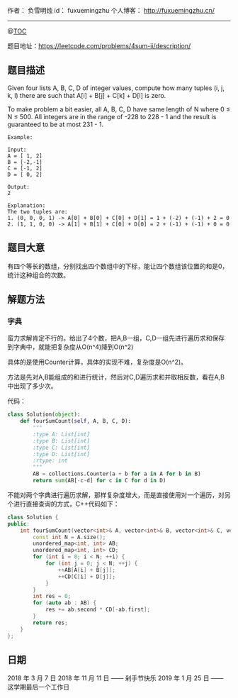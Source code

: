
作者： 负雪明烛
id：	fuxuemingzhu
个人博客：	http://fuxuemingzhu.cn/

---
@[TOC](目录)

题目地址：https://leetcode.com/problems/4sum-ii/description/

## 题目描述

Given four lists A, B, C, D of integer values, compute how many tuples (i, j, k, l) there are such that A[i] + B[j] + C[k] + D[l] is zero.

To make problem a bit easier, all A, B, C, D have same length of N where 0 ≤ N ≤ 500. All integers are in the range of -228 to 228 - 1 and the result is guaranteed to be at most 231 - 1.

    Example:
    
    Input:
    A = [ 1, 2]
    B = [-2,-1]
    C = [-1, 2]
    D = [ 0, 2]
    
    Output:
    2
    
    Explanation:
    The two tuples are:
    1. (0, 0, 0, 1) -> A[0] + B[0] + C[0] + D[1] = 1 + (-2) + (-1) + 2 = 0
    2. (1, 1, 0, 0) -> A[1] + B[1] + C[0] + D[0] = 2 + (-1) + (-1) + 0 = 0

## 题目大意

有四个等长的数组，分别找出四个数组中的下标，能让四个数组该位置的和是0，统计这种组合的次数。

## 解题方法
### 字典

蛮力求解肯定不行的。给出了4个数，把A,B一组，C,D一组先进行遍历求和保存到字典中，就能把复杂度从O(n^4)降到O(n^2)

具体的是使用Counter计算，具体的实现不难，复杂度是O(n^2)。

方法是先对A,B能组成的和进行统计，然后对C,D遍历求和并取相反数，看在A,B中出现了多少次。

代码：

```python
class Solution(object):
    def fourSumCount(self, A, B, C, D):
        """
        :type A: List[int]
        :type B: List[int]
        :type C: List[int]
        :type D: List[int]
        :rtype: int
        """
        AB = collections.Counter(a + b for a in A for b in B)
        return sum(AB[-c-d] for c in C for d in D)
```

不能对两个字典进行遍历求解，那样复杂度增大，而是直接使用对一个遍历，对另个进行直接查询的方式，C++代码如下：

```cpp
class Solution {
public:
    int fourSumCount(vector<int>& A, vector<int>& B, vector<int>& C, vector<int>& D) {
        const int N = A.size();
        unordered_map<int, int> AB;
        unordered_map<int, int> CD;
        for (int i = 0; i < N; ++i) {
            for (int j = 0; j < N; ++j) {
                ++AB[A[i] + B[j]];
                ++CD[C[i] + D[j]];
            }
        }
        int res = 0;
        for (auto ab : AB) {
            res += ab.second * CD[-ab.first];
        }
        return res;
    }
};
```

## 日期

2018 年 3 月 7 日 
2018 年 11 月 11 日 —— 剁手节快乐
2019 年 1 月 25 日 —— 这学期最后一个工作日
